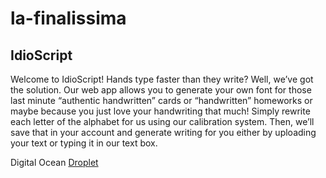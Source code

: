 # la-finalissima



## IdioScript

Welcome to IdioScript! Hands type faster than they write? Well, we’ve got the solution. Our web app allows you to generate your own font for those last minute “authentic handwritten” cards or “handwritten” homeworks or maybe because you just love your handwriting that much! Simply rewrite each letter of the alphabet for us using our calibration system. Then, we’ll save that in your account and generate writing for you either by uploading your text or typing it in our text box.

Digital Ocean [Droplet](http://206.189.231.92/)
